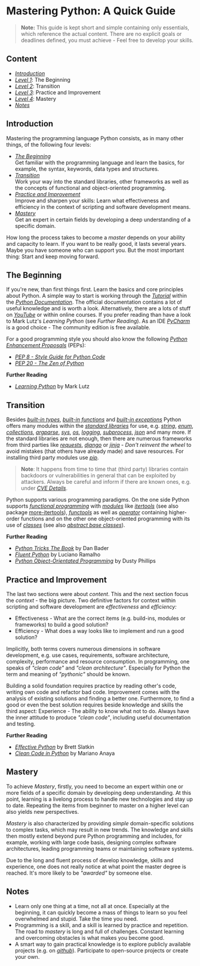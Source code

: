 # Mastering Python: A Quick Guide

> **Note:** This guide is kept short and simple containing only essentials, which reference the actual content. There are no explicit goals or deadlines defined, you must achieve - Feel free to develop your skills.


## Content

- [*Introduction*](#introduction)
- [*Level 1*](#the-beginning): The Beginning
- [*Level 2*](#transition): Transition
- [*Level 3*](#practice-and-improvement): Practice and Improvement
- [*Level 4*](#mastery): Mastery
- [*Notes*](#notes)

## Introduction

Mastering the programming language Python consists, as in many other things, of the following four levels:

* [*The Beginning*](#the-beginning)</br>
Get familiar with the programming language and learn the basics, for example, the syntax, keywords, data types and structures.
* [*Transition*](#transition)</br>
Work your way into the standard libraries, other frameworks as well as the concepts of functional and object-oriented programming.
* [*Practice and Improvement*](#practice-and-improvement)</br>
Improve and sharpen your skills: Learn what effectiveness and efficiency in the context of scripting and software development means.
* [*Mastery*](#mastery)</br>
Get an expert in certain fields by developing a deep understanding of a specific domain.

How long the process takes to become a *master* depends on your ability and capacity to learn. If you want to be really good, it lasts several years. Maybe you have someone who can support you. But the most important thing: Start and keep moving forward.

## The Beginning 

If you're new, than first things first. Learn the basics and core principles about Python. A simple way to start is working through the [*Tutorial*](https://docs.python.org/3.8/tutorial/index.html) within the [*Python Documentation*](https://docs.python.org/3/). The official documentation contains a lot of useful knowledge and is worth a look. Alternatively, there are a lots of stuff on [*YouTube*](https://www.youtube.com/results?search_query=python3+tutorial) or within online courses. If you prefer reading than have a look to Mark Lutz's *Learning Python* (see *Further Reading*). As an IDE [*PyCharm*](https://www.jetbrains.com/pycharm/) is a good choice - The community edition is free available.

For a good programming style you should also know the following [*Python Enhancement Proposals*](https://www.python.org/dev/peps/) (PEPs):
* [*PEP 8 - Style Guide for Python Code*](https://www.python.org/dev/peps/pep-0008/)
* [*PEP 20 - The Zen of Python*](https://www.python.org/dev/peps/pep-0020/)

**Further Reading**

* [*Learning Python*](https://www.oreilly.com/library/view/learning-python-5th/9781449355722/) by Mark Lutz

## Transition

Besides [*built-in types*](https://docs.python.org/3/library/stdtypes.html), [*built-in functions*](https://docs.python.org/3/library/functions.html) and [*built-in exceptions*](https://docs.python.org/3/library/exceptions.html) Python offers many modules within the [*standard libraries*](https://docs.python.org/3/library/index.html) for use, e.g.  [*string*](https://docs.python.org/3/library/string.html), [*enum*](https://docs.python.org/3/library/enum.html), [*collections*](https://docs.python.org/3/library/collections.html), [*argparse*](https://docs.python.org/3/library/argparse.html), [*sys*](https://docs.python.org/3/library/sys.html), [*os*](https://docs.python.org/3/library/os.html), [*logging*](https://docs.python.org/3/library/logging.html), [*subprocess*](https://docs.python.org/3/library/subprocess.html), [*json*](https://docs.python.org/3/library/json.html) and many more. If the standard libraries are not enough, then there are numerous frameworks from third parties like [*requests*](https://3.python-requests.org/), [*django*](https://www.djangoproject.com/) or [*jinja*](https://jinja.palletsprojects.com) - *Don't reinvent the wheel* to avoid mistakes (that others have already made) and save resources. For installing third party modules use [*pip*](https://docs.python.org/3/installing/index.html).

> **Note**: It happens from time to time that (third party) libraries contain backdoors or vulnerabilities in general that can be exploited by attackers. Always be careful and inform if there are known ones, e.g. under [*CVE Details*](https://www.cvedetails.com/).

Python supports various programming paradigms. On the one side Python supports [*functional programming*](https://docs.python.org/3/howto/functional.html) with [*modules*](https://docs.python.org/3/library/functional.html) like [*itertools*](https://docs.python.org/3/library/itertools.html) (see also package [more-itertools](https://pypi.org/project/more-itertools/)), [*functools*](https://docs.python.org/3/library/functools.html) as well as [*operator*](https://docs.python.org/3/library/operator.html) containing higher-order functions and on the other one object-oriented programming with its use of [*classes*](https://docs.python.org/3/tutorial/classes.html) (see also [*abstract base classes*](https://docs.python.org/3/library/abc.html)).

**Further Reading**

* [*Python Tricks The Book*](https://realpython.com/python-tricks-amazon) by Dan Bader
* [*Fluent Python*](https://www.oreilly.com/library/view/fluent-python/9781491946237/) by Luciano Ramalho
* [*Python Object-Orientated Programming*](https://www.packtpub.com/product/python-3-object-oriented-programming-third-edition/9781789615852) by Dusty Phillips

## Practice and Improvement

The last two sections were about *content*. This and the next section focus the *context* - the big picture. Two definitive factors for context within scripting and software development are *effectiveness* and *efficiency:*

* Effectiveness - What are the correct items (e.g. build-ins, modules or frameworks) to build a good solution?
* Efficiency - What does a way looks like to implement and run a good solution?

Implicitly, both terms covers numerous dimensions in software development, e.g. use cases, requirements, software architecture, complexity, performance and resource consumption. In programming, one speaks of *"clean code"* and *"clean architecture"*. Especially for Python the term and meaning of *"pythonic"* should be known.

Building a solid foundation requires practice by reading other's code, writing own code and refactor bad code. Improvement comes with the analysis of existing solutions and finding a better one. Furthermore, to find a good or even the best solution requires beside knowledge and skills the third aspect: Experience - The ability to know what not to do. Always have the inner attitude to produce *"clean code"*, including useful documentation and testing.

**Further Reading**

* [*Effective Python*](https://www.oreilly.com/library/view/effective-python-90/9780134854717/) by Brett Slatkin
* [*Clean Code in Python*](https://www.packtpub.com/product/clean-code-in-python/9781788835831) by Mariano Anaya

## Mastery

To achieve *Mastery*, firstly, you need to become an expert within one or more fields of a specific domain by developing deep understanding. At this point, learning is a livelong process to handle new technologies and stay up to date. Repeating the items from beginner to master on a higher level can also yields new perspectives.

*Mastery* is also characterized by providing *simple* domain-specific solutions to complex tasks, which may result in new trends. The knowledge and skills then mostly extend beyond pure Python programming and includes, for example, working with large code basis, designing complex software architectures, leading programming teams or maintaining software systems.

Due to the long and fluent process of develop knowledge, skills and experience, one does not really notice at what point the master degree is reached. It's more likely to be *"awarded"* by someone else.

## Notes

- Learn only one thing at a time, not all at once. Especially at the beginning, it can quickly become a mass of things to learn so you feel overwhelmed and stupid. Take the time you need.
- Programming is a skill, and a skill is learned by practice and repetition. The road to *mastery* is long and full of challenges. Constant learning and overcoming obstacles is what makes you become good.
- A smart way to gain practical knowledge is to explore publicly available projects (e.g. on [*github*](https://github.com/)). Participate to open-source projects or create your own.